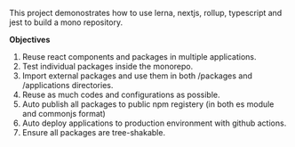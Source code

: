 This project demonostrates how to use lerna, nextjs, rollup, typescript and jest to build a mono repository. 

**Objectives**

1. Reuse react components and packages in multiple applications.
2. Test individual packages inside the monorepo.
3. Import external packages and use them in both /packages and /applications directories.
4. Reuse as much codes and configurations as possible.
5. Auto publish all packages to public npm registery (in both es module and commonjs format)
6. Auto deploy applications to production environment with github actions.
7. Ensure all packages are tree-shakable.
